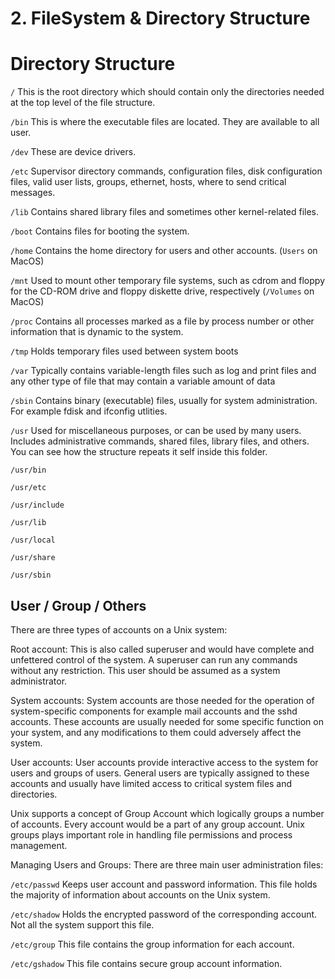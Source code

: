 # 2. FileSystem & Directory Structure 

# Directory Structure

`/`		This is the root directory which should contain only the directories needed at the top level of the file structure.

`/bin`	This is where the executable files are located. They are available to all user.

`/dev`	These are device drivers.

`/etc`	Supervisor directory commands, configuration files, disk configuration files, valid user lists, groups, ethernet, hosts, where to send critical messages.

`/lib`	Contains shared library files and sometimes other kernel-related files.

`/boot`	Contains files for booting the system.

`/home`	Contains the home directory for users and other accounts. (`Users` on MacOS)

`/mnt`	Used to mount other temporary file systems, such as cdrom and floppy for the CD-ROM drive and floppy diskette drive, respectively (`/Volumes` on MacOS)

`/proc`	Contains all processes marked as a file by process number or other information that is dynamic to the system. 

`/tmp`	Holds temporary files used between system boots

`/var`	Typically contains variable-length files such as log and print files and any other type of file that may contain a variable amount of data

`/sbin`	Contains binary (executable) files, usually for system administration. For example fdisk and ifconfig utlities.

`/usr`	Used for miscellaneous purposes, or can be used by many users. Includes administrative commands, shared files, library files, and others. You can see how the structure repeats it self inside this folder. 

`/usr/bin`	

`/usr/etc`

`/usr/include`

`/usr/lib`

`/usr/local`

`/usr/share`

`/usr/sbin`

## User / Group / Others

There are three types of accounts on a Unix system:

Root account: This is also called superuser and would have complete and unfettered control of the system. A superuser can run any commands without any restriction. This user should be assumed as a system administrator.

System accounts: System accounts are those needed for the operation of system-specific components for example mail accounts and the sshd accounts. These accounts are usually needed for some specific function on your system, and any modifications to them could adversely affect the system.

User accounts: User accounts provide interactive access to the system for users and groups of users. General users are typically assigned to these accounts and usually have limited access to critical system files and directories.

Unix supports a concept of Group Account which logically groups a number of accounts. Every account would be a part of any group account. Unix groups plays important role in handling file permissions and process management.

Managing Users and Groups:
There are three main user administration files:

`/etc/passwd` Keeps user account and password information. This file holds the majority of information about accounts on the Unix system.

`/etc/shadow` Holds the encrypted password of the corresponding account. Not all the system support this file.

`/etc/group` This file contains the group information for each account.

`/etc/gshadow` This file contains secure group account information.